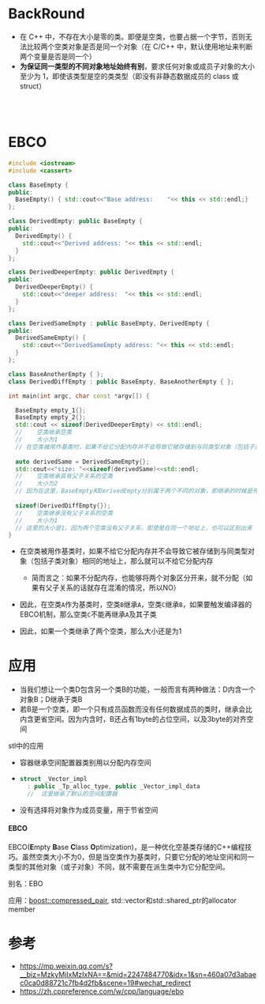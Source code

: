 # BackRound

- 在 C++ 中，不存在大小是零的类。即便是空类，也要占据一个字节，否则无法比较两个空类对象是否是同一个对象（在 C/C++ 中，默认使用地址来判断两个变量是否是同一个）
- **为保证同一类型的不同对象地址始终有别**，要求任何对象或成员子对象的大小至少为 1，即使该类型是空的类类型（即没有非静态数据成员的 class 或 struct）

<br/>

<br/>

# EBCO

```cpp
#include <iostream>
#include <cassert>

class BaseEmpty { 
public:
  BaseEmpty() { std::cout<<"Base address:    "<< this << std::endl;}
};

class DerivedEmpty: public BaseEmpty { 
public:
  DerivedEmpty() { 
    std::cout<<"Derived address: "<< this << std::endl;
  }
};

class DerivedDeeperEmpty: public DerivedEmpty {
public:
  DerivedDeeperEmpty() { 
    std::cout<<"deeper address:  "<< this << std::endl;
  }
};

class DerivedSameEmpty : public BaseEmpty, DerivedEmpty { 
public:
  DerivedSameEmpty() { 
    std::cout<<"DerivedSameEmpty address: "<< this << std::endl;
  }
};

class BaseAnotherEmpty { };
class DerivedDiffEmpty : public BaseEmpty, BaseAnotherEmpty { };

int main(int argc, char const *argv[]) {

  BaseEmpty empty_1{};
  BaseEmpty empty_2{};
  std::cout << sizeof(DerivedDeeperEmpty) << std::endl;
  //	空类继承空类
  //	大小为1
  // 在空类被用作基类时，如果不给它分配内存并不会导致它被存储到与同类型对象（包括子类对象）相同的地址上，那么就可以不给它分配内存
  
  auto derivedSame = DerivedSameEmpty{};
  std::cout<<"size: "<<sizeof(derivedSame)<<std::endl;
  //	空类继承具有父子关系的空类
  //	大小为2
  // 因为在这里，BaseEmpty和DerivedEmpty分别属于两个不同的对象，即继承的时候是先分别创建这两个对象，所以它们两个对象的地址不同，所以就需要2个字节，就不能有EBCO
  
  sizeof(DerivedDiffEmpty{});
  //	空类继承没有父子关系的空类
  //	大小为1
  // 这里的大小是1，因为两个空类没有父子关系，即使是在同一个地址上，也可以区别出来
}
```



- 在空类被用作基类时，如果不给它分配内存并不会导致它被存储到与同类型对象（包括子类对象）相同的地址上，那么就可以不给它分配内存

  - 简而言之：如果不分配内存，也能够将两个对象区分开来，就不分配（如果有父子关系的话就存在混淆的情况，所以NO）

- 因此，在空类`A`作为基类时，空类`B`继承`A`，空类`C`继承`B`，如果要触发编译器的EBCO机制，那么空类`C`不能再继承`A`及其子类

- 因此，如果一个类继承了两个空类，那么大小还是为1







# 应用

- 当我们想让一个类D包含另一个类B的功能，一般而言有两种做法：D内含一个对象B；D继承于类B
- 若B是一个空类，即一个只有成员函数而没有任何数据成员的类时，继承会比内含更省空间。因为内含时，B还占有1byte的占位空间，以及3byte的对齐空间



stl中的应用

- 容器继承空间配置器类别用以分配内存空间

- ```cpp
  struct _Vector_impl
  	: public _Tp_alloc_type, public _Vector_impl_data
    //	这里继承了默认的空间配置器
  ```

- 没有选择将对象作为成员变量，用于节省空间



#### EBCO

EBCO(**E**mpty **B**ase **C**lass **O**ptimization)，是一种优化空基类存储的C++编程技巧。虽然空类大小不为0，但是当空类作为基类时，只要它分配的地址空间和同一类型的其他对象（或子对象）不同，就不需要在派生类中为它分配空间。

别名：EBO

应用：[boost::compressed_pair](https://www.boost.org/doc/libs/1_47_0/libs/utility/compressed_pair.htm), std::vector和std::shared_ptr的allocator member





# 参考

- https://mp.weixin.qq.com/s?__biz=MzkyMjIxMzIxNA==&mid=2247484770&idx=1&sn=460a07d3abaec0ca0d88721c7fb4d2fb&scene=19#wechat_redirect
- https://zh.cppreference.com/w/cpp/language/ebo